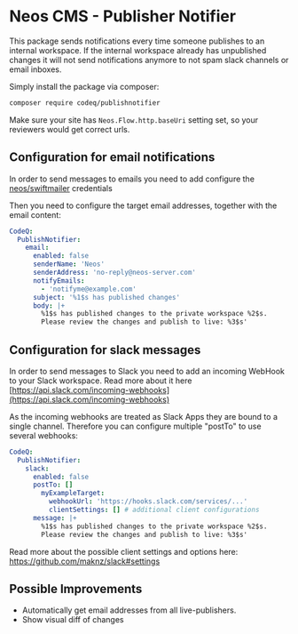 # Neos CMS - Publisher Notifier

This package sends notifications every time someone publishes to an internal workspace. If the internal workspace 
already has unpublished changes it will not send notifications anymore to not spam slack channels or email inboxes.

Simply install the package via composer:

```bash
composer require codeq/publishnotifier
```

Make sure your site has `Neos.Flow.http.baseUri` setting set, so your reviewers would get correct urls.

## Configuration for email notifications

In order to send messages to emails you need to add configure the [neos/swiftmailer](https://swiftmailer-for-flow.readthedocs.io/en/latest/) credentials 

Then you need to configure the target email addresses, together with the email content:
 
```yaml
CodeQ:
  PublishNotifier:
    email:
      enabled: false
      senderName: 'Neos'
      senderAddress: 'no-reply@neos-server.com'
      notifyEmails:
        - 'notifyme@example.com'
      subject: '%1$s has published changes'
      body: |+
        %1$s has published changes to the private workspace %2$s.
        Please review the changes and publish to live: %3$s'
```

## Configuration for slack messages

In order to send messages to Slack you need to add an incoming WebHook to your Slack workspace. Read more about it here [https://api.slack.com/incoming-webhooks](https://api.slack.com/incoming-webhooks)

As the incoming webhooks are treated as Slack Apps they are bound to a single channel. Therefore you can configure multiple "postTo" to use several webhooks:

```yaml
CodeQ:
  PublishNotifier:
    slack:
      enabled: false
      postTo: []
        myExampleTarget:
          webhookUrl: 'https://hooks.slack.com/services/...'
          clientSettings: [] # additional client configurations
      message: |+
        %1$s has published changes to the private workspace %2$s.
        Please review the changes and publish to live: %3$s'
```

Read more about the possible client settings and options here: https://github.com/maknz/slack#settings


## Possible Improvements

- Automatically get email addresses from all live-publishers.
- Show visual diff of changes
